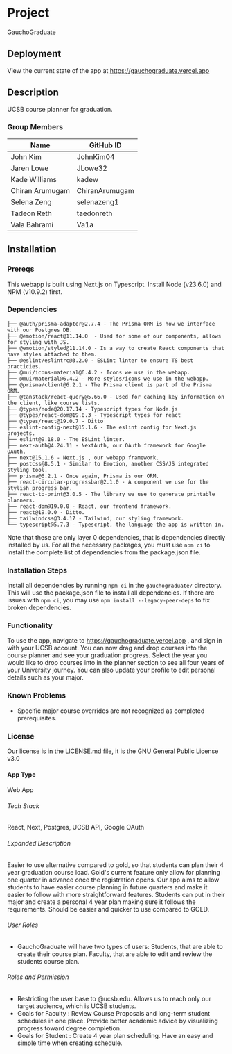 # Project
GauchoGraduate 

## Deployment
View the current state of the app at https://gauchograduate.vercel.app

## Description
UCSB course planner for graduation.

### Group Members
| Name            | GitHub ID       |
| --------------- | --------------- | 
| John Kim        | JohnKim04       | 
| Jaren Lowe      | JLowe32         |
| Kade Williams   | kadew           |
| Chiran Arumugam | ChiranArumugam  | 
| Selena Zeng     | selenazeng1     |
| Tadeon Reth     | taedonreth      |
| Vala Bahrami    | Va1a            | 

## Installation
### Prereqs
This webapp is built using Next.js on Typescript.
Install Node (v23.6.0) and NPM (v10.9.2) first.

### Dependencies
```
├── @auth/prisma-adapter@2.7.4 - The Prisma ORM is how we interface with our Postgres DB.
├── @emotion/react@11.14.0  - Used for some of our components, allows for styling with JS.
├── @emotion/styled@11.14.0 - Is a way to create React components that have styles attached to them.
├── @eslint/eslintrc@3.2.0 - ESLint linter to ensure TS best practicies.
├── @mui/icons-material@6.4.2 - Icons we use in the webapp.
├── @mui/material@6.4.2 - More styles/icons we use in the webapp.
├── @prisma/client@6.2.1 - The Prisma client is part of the Prisma ORM.
├── @tanstack/react-query@5.66.0 - Used for caching key information on the client, like course lists.
├── @types/node@20.17.14 - Typescript types for Node.js
├── @types/react-dom@19.0.3 - Typescript types for react
├── @types/react@19.0.7 - Ditto
├── eslint-config-next@15.1.6 - The eslint config for Next.js projects.
├── eslint@9.18.0 - The ESLint linter.
├── next-auth@4.24.11 - NextAuth, our OAuth framework for Google OAuth.
├── next@15.1.6 - Next.js , our webapp framework.
├── postcss@8.5.1 - Similar to Emotion, another CSS/JS integrated styling tool.
├── prisma@6.2.1 - Once again, Prisma is our ORM.
├── react-circular-progressbar@2.1.0 - A component we use for the stylish progress bar.
├── react-to-print@3.0.5 - The library we use to generate printable planners.
├── react-dom@19.0.0 - React, our frontend framework.
├── react@19.0.0 - Ditto.
├── tailwindcss@3.4.17 - Tailwind, our styling framework.
└── typescript@5.7.3 - Typescript, the language the app is written in.
```
Note that these are only layer 0 dependencies, that is dependencies directly installed by us. For all the necessary packages, you must use `npm ci` to install the complete list of dependencies from the package.json file.

### Installation Steps
Install all dependencies by running `npm ci` in the `gauchograduate/` directory. This will use the package.json file to install all dependencies. If there are issues with `npm ci`, you may use `npm install --legacy-peer-deps` to fix broken dependencies.

### Functionality
To use the app, navigate to https://gauchograduate.vercel.app , and sign in with your UCSB account. You can now drag and drop courses into the course planner and see your graduation progress. Select the year you would like to drop courses into in the planner section to see all four years of your University journey. You can also update your profile to edit personal details such as your major.

### Known Problems
- Specific major course overrides are not recognized as completed prerequisites.

### License
Our license is in the LICENSE.md file, it is the GNU General Public License v3.0

#### App Type 
Web App

###### Tech Stack
React, Next, Postgres, UCSB API, Google OAuth

###### Expanded Description
Easier to use alternative compared to gold, so that students can plan their 4 year graduation course load. Gold's current feature only allow for planning one quarter in advance once the registration opens. Our app aims to allow students to have easier course planning in future quarters and make it easier to follow with more straightforward features. Students can put in their major and create a personal 4 year plan making sure it follows the requirements. Should be easier and quicker to use compared to GOLD.

###### User Roles
- GauchoGraduate will have two types of users: Students, that are able to create their course plan. Faculty, that are able to edit and review the students course plan.

###### Roles and Permission
- Restricting the user base to @ucsb.edu. Allows us to reach only our target audience, which is UCSB students.
- Goals for Faculty : Review Course Proposals and long-term student schedules in one place. Provide better academic advice by visualizing progress toward degree completion.
- Goals for Student : Create 4 year plan scheduling. Have an easy and simple time when creating schedule.

  




